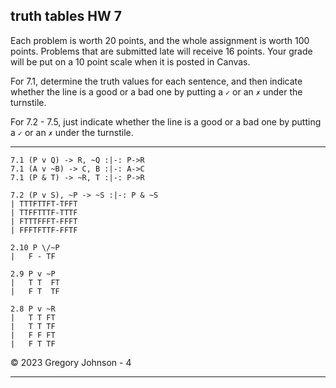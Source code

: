 ## truth tables HW 7

Each problem is worth 20 points, and the whole assignment is worth 100 points. Problems that are submitted late will receive 16 points. Your grade will be put on a 10 point scale when it is posted in Canvas.

For 7.1, determine the truth values for each sentence, and then indicate whether the line is a good or a bad one by putting a `✓` or an `✗` under the turnstile. 

For 7.2 - 7.5, just indicate whether the line is a good or a bad one by putting a `✓` or an `✗` under the turnstile.

---


~~~{.TruthTable .Validity system="magnusSL" options="turnstilemark nocounterexample nodash autoAtoms" points="20" late-credit="16"}
7.1 (P v Q) -> R, ~Q :|-: P->R
7.1 (A v ~B) -> C, B :|-: A->C
7.1 (P & T) -> ~R, T :|-: P->R
~~~

~~~{.TruthTable .Validity system="magnusSL" options="turnstilemark nocounterexample nodash" points="20" late-credit="16"}
7.2 (P v S), ~P -> ~S :|-: P & ~S
| TTTFTTFT-TFFT	
| TTFFTTTF-TTTF	
| FTTTFFFT-FFFT	
| FFFTFTTF-FFTF
~~~

~~~{.TruthTable .Partial}
2.10 P \/~P
|   F - TF
~~~

~~~{.TruthTable .Simple}
2.9 P v ~P
|   T T  FT
|   F T  TF
~~~

~~~{.TruthTable .Simple}
2.8 P v ~R
|   T T FT
|   T T TF
|	F F FT
|	F T TF
~~~

&copy; 2023 Gregory Johnson - 4

---
